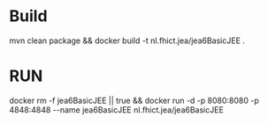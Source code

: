 # Build
mvn clean package && docker build -t nl.fhict.jea/jea6BasicJEE .

# RUN

docker rm -f jea6BasicJEE || true && docker run -d -p 8080:8080 -p 4848:4848 --name jea6BasicJEE nl.fhict.jea/jea6BasicJEE 